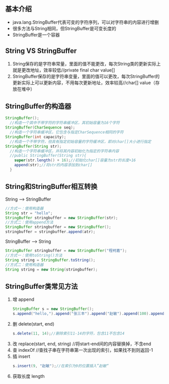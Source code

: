 ## 基本介绍

- java.lang.StringBuffer代表可变的字符序列，可以对字符串的内容进行增删
- 很多方法与String相同，但StringBuffer是可变长度的
- StringBuffer是一个容器

## String VS StringBuffer

1. String保存的是字符串常量，里面的值不能更改，每次String类的更新实际上就是更改地址，效率较低//private final char value[]
2. StringBuffer保存的是字符串变量，里面的值可以更改，每次StringBuffer的更新实际上可以更新内容，不用每次更新地址，效率较高//char[] value（存放在堆中）

## StringBuffer的构造器

```java
StringBuffer();
  //构造一个其中不带字符的字符串缓冲区，其初始容量为16个字符
StringBuffer(CharSequence seq);
  //构造一个字符串缓冲区，它包含与指定CharSequence相同的字符
StringBuffer(int capacity);
  //构造一个不带字符，但具有指定初始容量的字符缓冲区，即对char[]大小进行指定
StringBuffer(String str);
  //构造一个字符串缓冲区，并将其内容初始化为指定的字符串内容
  //public StringBuffer(String str){
    super(str.length() + 16);//初始化char[]容量为str的长度+16
    append(str);//将str的内容添加到char[]
  }
```

## String和StringBuffer相互转换

String --> StringBuffer

```java
//方式一：使用构造器
String str = "hello";
StringBuffer stringbuffer = new StringBuffer(str);
//方式二：使用append方法
StringBuffer stringbuffer = new StringBuffer();
stringbuffer = stringbuffer.append(atr);
```

StringBuffer --> String

```java
StringBuffer stringbuffer = new StringBuffer("程柯嘉");
//方式一：使用toString()方法
String string = StringBuffer.toString();
//方式二：使用构造器
String string = new String(stringbuffer);
```

## StringBuffer类常见方法

1. 增 append
   ```java
   StringBuffer s = new StringBuffer();
   s.append("hello,").append("张三丰").append("赵敏").append(100).append(true);
   ```
2. 删 delete(start, end)
   ```java
   s.delete(11, 14);//删除索引11-14的字符，包含11不包含14
   ```
3. 改 replace(start, end, string) //将start-end间的内容替换掉，不含end
4. 查 indexOf //查找子串在字符串第一次出现的索引，如果找不到则返回-1
5. 插 insert
   ```java
   s.insert(9, "赵敏");//在索引为9的位置插入”赵敏“
   ```
6. 获取长度 length

